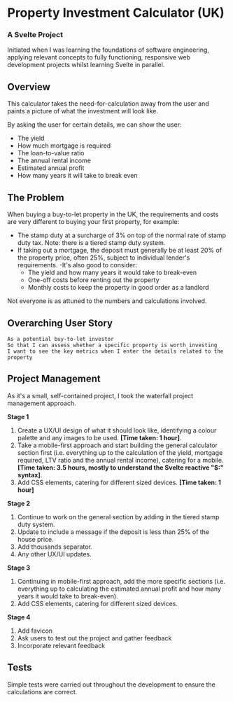 # Property Investment Calculator (UK)
### A Svelte Project 
Initiated when I was learning the foundations of software engineering, applying relevant concepts to fully functioning, responsive web development projects whilst learning Svelte in parallel.

## Overview
This calculator takes the need-for-calculation away from the user and paints a picture of what the investment will look like. 

By asking the user for certain details, we can show the user:
- The yield
- How much mortgage is required 
- The loan-to-value ratio
- The annual rental income
- Estimated annual profit
- How many years it will take to break even

## The Problem 

When buying a buy-to-let property in the UK, the requirements and costs are very different to buying your first property, for example:
- The stamp duty at a surcharge of 3% on top of the normal rate of stamp duty tax. Note: there is a tiered stamp duty system.
- If taking out a mortgage, the deposit must generally be at least 20% of the property price, often 25%, subject to individual lender's requirements.
-It's also good to consider:
    - The yield and how many years it would take to break-even
    - One-off costs before renting out the property
    - Monthly costs to keep the property in good order as a landlord

Not everyone is as attuned to the numbers and calculations involved.

## Overarching User Story
```
As a potential buy-to-let investor
So that I can assess whether a specific property is worth investing
I want to see the key metrics when I enter the details related to the property
```

## Project Management
As it's a small, self-contained project, I took the waterfall project management approach. 

**Stage 1** 
1. Create a UX/UI design of what it should look like, identifying a colour palette and any images to be used. **[Time taken: 1 hour]**.
2. Take a mobile-first approach and start building the general calculator section first (i.e. everything up to the calculation of the yield, mortgage required, LTV ratio and the annual rental income), catering for a mobile. **[Time taken: 3.5 hours, mostly to understand the Svelte reactive "$:" syntax]**.
3. Add CSS elements, catering for different sized devices. **[Time taken: 1 hour]**

**Stage 2**
1. Continue to work on the general section by adding in the tiered stamp duty system.
2. Update to include a message if the deposit is less than 25% of the house price.
3. Add thousands separator. 
4. Any other UX/UI updates.

**Stage 3**
1. Continuing in mobile-first approach, add the more specific sections (i.e. everything up to calculating the estimated annual profit and how many years it would take to break-even).
2. Add CSS elements, catering for different sized devices.

**Stage 4**
1. Add favicon
2. Ask users to test out the project and gather feedback
3. Incorporate relevant feedback

## Tests
Simple tests were carried out throughout the development to ensure the calculations are correct. 

